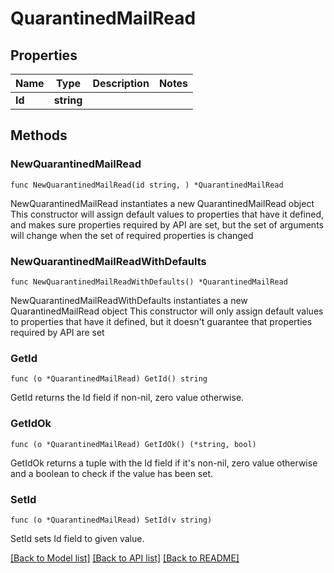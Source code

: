 # QuarantinedMailRead

## Properties

Name | Type | Description | Notes
------------ | ------------- | ------------- | -------------
**Id** | **string** |  | 

## Methods

### NewQuarantinedMailRead

`func NewQuarantinedMailRead(id string, ) *QuarantinedMailRead`

NewQuarantinedMailRead instantiates a new QuarantinedMailRead object
This constructor will assign default values to properties that have it defined,
and makes sure properties required by API are set, but the set of arguments
will change when the set of required properties is changed

### NewQuarantinedMailReadWithDefaults

`func NewQuarantinedMailReadWithDefaults() *QuarantinedMailRead`

NewQuarantinedMailReadWithDefaults instantiates a new QuarantinedMailRead object
This constructor will only assign default values to properties that have it defined,
but it doesn't guarantee that properties required by API are set

### GetId

`func (o *QuarantinedMailRead) GetId() string`

GetId returns the Id field if non-nil, zero value otherwise.

### GetIdOk

`func (o *QuarantinedMailRead) GetIdOk() (*string, bool)`

GetIdOk returns a tuple with the Id field if it's non-nil, zero value otherwise
and a boolean to check if the value has been set.

### SetId

`func (o *QuarantinedMailRead) SetId(v string)`

SetId sets Id field to given value.



[[Back to Model list]](../README.md#documentation-for-models) [[Back to API list]](../README.md#documentation-for-api-endpoints) [[Back to README]](../README.md)


